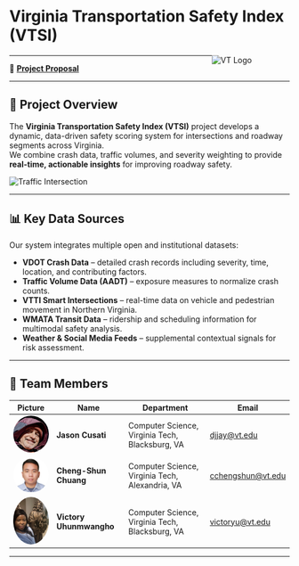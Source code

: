 # Virginia Transportation Safety Index (VTSI)  

<img src="https://upload.wikimedia.org/wikipedia/commons/6/60/Virginia_Tech_Hokies_logo.svg" alt="VT Logo" width="140" align="right">

---

📄 [**Project Proposal**](files/proposal_cusati_chuang_Uhunmwangho.pdf)

---

## 🚦 Project Overview  

The **Virginia Transportation Safety Index (VTSI)** project develops a dynamic, data-driven safety scoring system for intersections and roadway segments across Virginia.  
We combine crash data, traffic volumes, and severity weighting to provide **real-time, actionable insights** for improving roadway safety.

<img src="https://cci.vtti.vt.edu/wp-content/uploads/2022/01/smart_intersection.jpg" alt="Traffic Intersection" width="600px">

---

## 📊 Key Data Sources  

Our system integrates multiple open and institutional datasets:  

- **VDOT Crash Data** – detailed crash records including severity, time, location, and contributing factors.  
- **Traffic Volume Data (AADT)** – exposure measures to normalize crash counts.  
- **VTTI Smart Intersections** – real-time data on vehicle and pedestrian movement in Northern Virginia.  
- **WMATA Transit Data** – ridership and scheduling information for multimodal safety analysis.  
- **Weather & Social Media Feeds** – supplemental contextual signals for risk assessment.  

---

## 👥 Team Members  

| Picture | Name | Department | Email |
|---------|------|------------|-------|
| <img src="images/jason.jpg" width="120px" style="border-radius:50%;"> | **Jason Cusati** | Computer Science, Virginia Tech, Blacksburg, VA | [djjay@vt.edu](mailto:djjay@vt.edu) |
| <img src="images/chengshun.jpg" width="120px" style="border-radius:50%;"> | **Cheng-Shun Chuang** | Computer Science, Virginia Tech, Alexandria, VA | [cchengshun@vt.edu](mailto:cchengshun@vt.edu) |
| <img src="images/victory.jpg" width="120px" style="border-radius:50%;"> | **Victory Uhunmwangho** | Computer Science, Virginia Tech, Blacksburg, VA | [victoryu@vt.edu](mailto:victoryu@vt.edu) |

---

<link rel="stylesheet" href="style.css">
